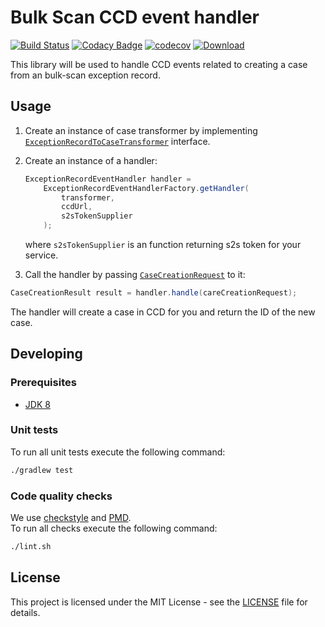 # Bulk Scan CCD event handler

[![Build Status](https://travis-ci.org/hmcts/bulk-scan-ccd-event-handler-lib.svg?branch=master)](https://travis-ci.org/hmcts/bulk-scan-ccd-event-handler-lib)
[![Codacy Badge](https://api.codacy.com/project/badge/Grade/d17f0de26d1c4f339dd58bfee53c7fc8)](https://www.codacy.com/app/HMCTS/bulk-scan-ccd-event-handler-lib)
[![codecov](https://codecov.io/gh/hmcts/bulk-scan-ccd-event-handler-lib/branch/master/graph/badge.svg)](https://codecov.io/gh/hmcts/bulk-scan-ccd-event-handler-lib)
[![Download](https://api.bintray.com/packages/hmcts/hmcts-maven/bulk-scan-ccd-event-handler/images/download.svg) ](https://bintray.com/hmcts/hmcts-maven/bulk-scan-ccd-event-handler/_latestVersion)

This library will be used to handle CCD events related to creating a case from an bulk-scan exception record.

## Usage

1. Create an instance of case transformer by implementing
[`ExceptionRecordToCaseTransformer`](https://github.com/hmcts/bulk-scan-ccd-event-handler-lib/blob/master/src/main/java/uk/gov/hmcts/reform/bulkscanccdeventhandler/transformer/ExceptionRecordToCaseTransformer.java)
interface.

2. Create an instance of a handler:
    ```java
    ExceptionRecordEventHandler handler = 
        ExceptionRecordEventHandlerFactory.getHandler(
            transformer,
            ccdUrl,
            s2sTokenSupplier
        );
    ```
    where `s2sTokenSupplier` is an function returning s2s token for your service.

3. Call the handler by passing [`CaseCreationRequest`](https://github.com/hmcts/bulk-scan-ccd-event-handler-lib/blob/master/src/main/java/uk/gov/hmcts/reform/bulkscanccdeventhandler/handler/model/CaseCreationRequest.java)
to it:
```java
CaseCreationResult result = handler.handle(careCreationRequest);
``` 

The handler will create a case in CCD for you and return the ID of the new case.

## Developing

### Prerequisites
- [JDK 8](https://java.com)

### Unit tests
To run all unit tests execute the following command:
```bash
./gradlew test
```

### Code quality checks
We use [checkstyle](http://checkstyle.sourceforge.net/) and [PMD](https://pmd.github.io/).  
To run all checks execute the following command:
```bash
./lint.sh
```

## License
This project is licensed under the MIT License - see the [LICENSE](LICENSE) file for details.
